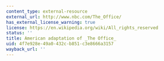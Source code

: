 ```yaml
---
content_type: external-resource
external_url: http://www.nbc.com/The_Office/
has_external_license_warning: true
license: https://en.wikipedia.org/wiki/All_rights_reserved
status: ''
title: American adaptation of _The Office_
uid: 4f7e928e-49a0-432c-b851-c3e8666a3157
wayback_url: ''
---
```

